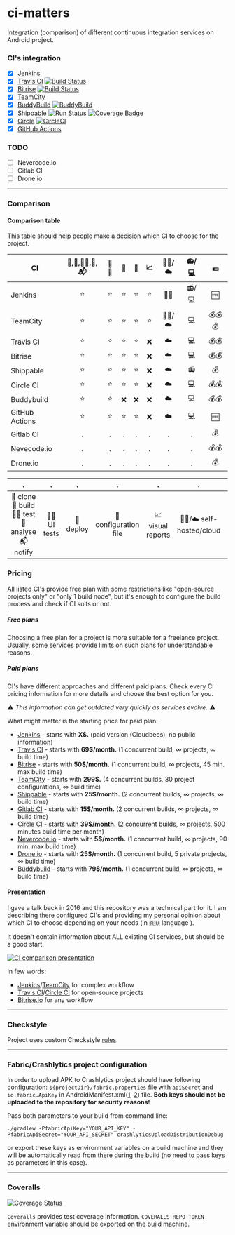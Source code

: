 # ci-matters
Integration (comparison) of different continuous integration services on Android project.

### CI's integration

* [x] [Jenkins](./JENKINS.md)
* [x] [Travis CI](./TRAVIS.md) [![Build Status](https://travis-ci.org/vgaidarji/ci-matters.svg?branch=master)](https://travis-ci.org/vgaidarji/ci-matters)
* [x] [Bitrise](./BITRISE.md) [![Build Status](https://app.bitrise.io/app/002b43ae8a42b6b1/status.svg?token=xT4EDBQWGNcSWJveU6IEVA&branch=master)](https://app.bitrise.io/app/002b43ae8a42b6b1)
* [x] [TeamCity](./TEAM_CITY.md)
* [x] [BuddyBuild](./BUDDY_BUILD.md) [![BuddyBuild](https://dashboard.buddybuild.com/api/statusImage?appID=58398ac5beb35b010082e315&branch=master&build=latest)](https://dashboard.buddybuild.com/apps/58398ac5beb35b010082e315/build/latest)
* [x] [Shippable](./SHIPPABLE.md) [![Run Status](https://api.shippable.com/projects/5832c72ab8b8e41000a5eb5c/badge?branch=master)](https://app.shippable.com/projects/5832c72ab8b8e41000a5eb5c) [![Coverage Badge](https://api.shippable.com/projects/5832c72ab8b8e41000a5eb5c/coverageBadge?branch=master)](https://app.shippable.com/projects/5832c72ab8b8e41000a5eb5c)
* [x] [Circle](./CIRCLE.md) [![CircleCI](https://circleci.com/gh/vgaidarji/ci-matters.svg?style=svg)](https://circleci.com/gh/vgaidarji/ci-matters)
* [x] [GitHub Actions](./GITHUB_ACTIONS.md)

### TODO

* [ ] Nevercode.io
* [ ] Gitlab CI
* [ ] Drone.io

---

### Comparison

#### Comparison table

This table should help people make a decision which CI to choose for the project.

| CI            | :dancers:,:construction_worker:,:mag_right::bug:,:vertical_traffic_light:,:mailbox_with_mail: | :iphone::eyes: | :rocket: | :page_facing_up: | :chart_with_upwards_trend: | :bust_in_silhouette::raised_hands:/:cloud: | :radio:/:computer: | :dollar: |
| ------------- |:---:|:---:|:---:|:---:|:---:|:---:|:---:|:---:|
| Jenkins       |:star:|:star:|:star:|:star:|:star:|:bust_in_silhouette::raised_hands:|:radio:/:computer:|:free:|
| TeamCity      |:star:|:star:|:star:|:star:|:star:|:bust_in_silhouette::raised_hands:/:cloud:|:computer:|:moneybag::moneybag::moneybag:|
| Travis CI     |:star:|:star:|:star:|:star:|:x:|:cloud:|:computer:|:moneybag::moneybag:|
| Bitrise       |:star:|:star:|:star:|:star:|:x:|:cloud:|:computer:|:moneybag::moneybag:|
| Shippable     |:star:|:star:|:star:|:star:|:x:|:cloud:|:radio:|:moneybag:|
| Circle CI     |:star:|:star:|:star:|:star:|:x:|:cloud:|:computer:|:moneybag::moneybag:|
| Buddybuild    |:star:|:star:|:x:|:x:|:x:|:cloud:|:computer:|:moneybag::moneybag:|
| GitHub Actions|:star:|:star:|:star:|:star:|:x:|:cloud:|:computer:|:free:|
| Gitlab CI     |.|.|.|.|.|.|.|:moneybag:|
| Nevecode.io   |.|.|.|.|.|.|.|:moneybag::moneybag:|
| Drone.io      |.|.|.|.|.|.|.|:moneybag:|

|. |. |.|. |. |. |. |. |
|:---:|:---:|:---:|:---:|:---:|:---:|:---:|:---:|
|:dancers: clone<br>:construction_worker: build <br>:mag_right::bug: test <br>:vertical_traffic_light: analyse<br>:mailbox_with_mail: notify|:iphone::eyes: UI tests |:rocket: deploy|:page_facing_up: configuration file |:chart_with_upwards_trend: visual reports|:bust_in_silhouette::raised_hands:/:cloud: self-hosted/cloud |:radio:/:computer: CI user interface (old/new)|:dollar: price|

### Pricing

All listed CI's provide free plan with some restrictions like "open-source projects only" or "only 1 build node",
but it's enough to configure the build process and check if CI suits or not.

##### Free plans

Choosing a free plan for a project is more suitable for a freelance project.
Usually, some services provide limits on such plans for understandable reasons.

##### Paid plans

CI's have different approaches and different paid plans.
Check every CI pricing information for more details and choose the best option for you.

:warning: *This information can get outdated very quickly as services evolve.* :warning:

What might matter is the starting price for paid plan:

* [Jenkins](https://www.cloudbees.com/products/pricing) - starts with **X$.** (paid version (Cloudbees), no public information)
* [Travis CI](https://travis-ci.com/plans) - starts with **69$/month.** (1 concurrent build, &infin; projects, &infin; build time)
* [Bitrise](https://www.bitrise.io/pricing) - starts with **50$/month.** (1 concurrent build, &infin; projects, 45 min. max build time)
* [TeamCity](https://www.jetbrains.com/teamcity/buy/#license-type=new-license) - starts with **299$.** (4 concurrent builds, 30 project configurations, &infin; build time)
* [Shippable](https://app.shippable.com/pricing.html) - starts with **25$/month.** (2 concurrent builds, &infin; projects, &infin; build time)
* [Gitlab CI](https://about.gitlab.com/products/) - starts with **15$/month.** (2 concurrent builds, &infin; projects, &infin; build time)
* [Circle CI](https://circleci.com/pricing/) - starts with **39$/month.** (2 concurrent builds, &infin; projects, 500 minutes build time per month)
* [Nevercode.io](https://nevercode.io/pricing/) - starts with **5$/month.** (1 concurrent build, &infin; projects, 90 min. max build time)
* [Drone.io](https://drone.io/pricing) - starts with **25$/month.** (1 concurrent build, 5 private projects, &infin; build time)
* [Buddybuild](https://www.buddybuild.com/pricing/) - starts with **79$/month.** (1 concurrent build, &infin; projects, &infin; build time)

#### Presentation

I gave a talk back in 2016 and this repository was a technical part for it. I am describing there configured CI's
and providing my personal opinion about which CI to choose depending on your needs (in :ru: language ).

It doesn't contain information about ALL existing CI services, but should be a good start.

[![CI comparison presentation](http://img.youtube.com/vi/81G_C1J5hQ4/0.jpg)](http://www.youtube.com/watch?v=81G_C1J5hQ4)

In few words:
- [Jenkins](https://jenkins.io/)/[TeamCity](https://www.jetbrains.com/teamcity/) for complex workflow
- [Travis CI](https://travis-ci.org/)/[Circle CI](https://circleci.com/) for open-source projects
- [Bitrise.io](https://bitrise.io/) for any workflow

---

### Checkstyle

Project uses custom Checkstyle [rules](https://github.com/vgaidarji/ci-matters/blob/master/app/config/checkstyle/checkstyle.xml).

---

### Fabric/Crashlytics project configuration

In order to upload APK to Crashlytics project should have following configuration:
`${projectDir}/fabric.properties` file with `apiSecret` and `io.fabric.ApiKey` in AndroidManifest.xml([1](https://github.com/vgaidarji/ci-matters/blob/master/app/src/main/AndroidManifest.xml#L17),
[2](https://github.com/vgaidarji/ci-matters/blob/master/app/build.gradle#L59)) file.
**Both keys should not be uploaded to the repository for security reasons!**

Pass both parameters to your build from command line:

    ./gradlew -PfabricApiKey="YOUR_API_KEY" -PfabricApiSecret="YOUR_API_SECRET" crashlyticsUploadDistributionDebug

or export these keys as environment variables on a build machine
and they will be automatically read from there during the build (no need to pass keys as parameters in this case).

------

### Coveralls

[![Coverage Status](https://coveralls.io/repos/github/vgaidarji/ci-matters/badge.svg)](https://coveralls.io/github/vgaidarji/ci-matters)

`Coveralls` provides test coverage information. `COVERALLS_REPO_TOKEN` environment variable should be exported on the build machine.
